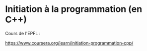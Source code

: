 # Initiation à la programmation (en C++)

Cours de l'EPFL :

https://www.coursera.org/learn/initiation-programmation-cpp/

